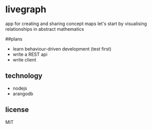 # livegraph
app for creating and sharing concept maps
let's start by visualising relationships in abstract mathematics

##plans
* learn behaviour-driven development (test first)
* write a REST api
* write client

## technology
* nodejs
* arangodb

## license
MIT
